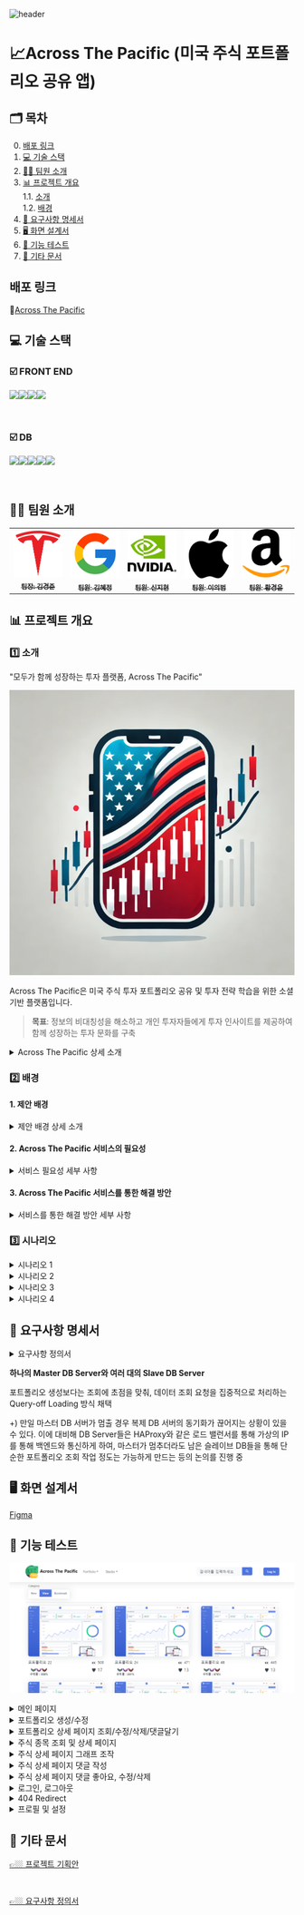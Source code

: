 ﻿![header](https://capsule-render.vercel.app/api?type=waving&height=300&color=gradient&text=Across%20the%20Pacific&textBg=false)
# 📈Across The Pacific (미국 주식 포트폴리오 공유 앱)


## 🗂️ 목차
0. [배포 링크](#배포-링크)
1. [💻 기술 스택](#-기술-스택)  
2. [👩‍💻 팀원 소개](#-팀원-소개)
3. [📊 프로젝트 개요](#-프로젝트-개요)  
   1.1. [소개](#1️⃣-소개)  
   1.2. [배경](#2️⃣-배경) 
4. [📁 요구사항 명세서](#-요구사항-명세서)  
5. [🖥️ 화면 설계서](#-화면-설계서)  
6. [🔧 기능 테스트](#-기능-테스트)
7. [📄 기타 문서](#-기타-문서)

## 배포 링크
🔗[Across The Pacific](https://celarim.kro.kr)

## 💻 기술 스택

### ☑️ FRONT END
<img src="https://img.shields.io/badge/html5-%23E34F26.svg?&style=for-the-badge&logo=html5&logoColor=white" /><img src="https://img.shields.io/badge/css3-%231572B6.svg?&style=for-the-badge&logo=css3&logoColor=white" /><img src="https://img.shields.io/badge/vue.js-%234FC08D.svg?&style=for-the-badge&logo=vue.js&logoColor=white" /><img src="https://img.shields.io/badge/nginx-%23269539.svg?&style=for-the-badge&logo=nginx&logoColor=white" />

<br>

### ☑️ DB
<img src="https://img.shields.io/badge/mariadb-%23003545.svg?&style=for-the-badge&logo=mariadb&logoColor=white" /><img src="https://img.shields.io/badge/mysql-%234479A1.svg?&style=for-the-badge&logo=mysql&logoColor=white" /><img src="https://img.shields.io/badge/grafana-%23F46800.svg?&style=for-the-badge&logo=grafana&logoColor=white" /><img src="https://img.shields.io/badge/prometheus-%23E6522C.svg?&style=for-the-badge&logo=prometheus&logoColor=white" /><img src="https://img.shields.io/badge/linux-%23FCC624.svg?&style=for-the-badge&logo=linux&logoColor=black" />

<br>

##  👩‍💻 팀원 소개
<table>
  <tbody>
    <tr>
      <td align="center"><a href=""><img src="images/tesla.png" width="100px;" alt=""/><br /><sub><b> 팀장: 김경준 </b></sub></a><br /></td>
      <td align="center"><a href=""><img src="images/google.png" width="100px;" alt=""/><br /><sub><b> 팀원: 김혜정</b></sub></a><br /></td>
      <td align="center"><a href=""><img src="images/nvidia.png" width="100px;" alt=""/><br /><sub><b>팀원: 신지현</b></sub></a><br /></td>
      <td align="center"><a href=""><img src="images/apple.png" width="100px;" alt=""/><br /><sub><b>팀원: 이의범</b></sub></a><br /></td>
      <td align="center"><a href=""><img src="images/amazon.png" width="100px;" alt=""/><br /><sub><b>팀원: 황경윤</b></sub></a><br /></td>
  </tbody>
</table>



## 📊 프로젝트 개요
### 1️⃣ 소개
"모두가 함께 성장하는 투자 플랫폼, Across The Pacific"

![이미지](images/across_the_Pacific.PNG)

Across The Pacific은 미국 주식 투자 포트폴리오 공유 및 투자 전략 학습을 위한 소셜 기반 플랫폼입니다.  

> **목표**: 정보의 비대칭성을 해소하고 개인 투자자들에게 투자 인사이트를 제공하여 함께 성장하는 투자 문화를 구축

<details>
  <summary>Across The Pacific 상세 소개</summary>
 Across The Pacific 은 사용자끼리 자신의 미국 주식 투자 포트폴리오를 공유하여 다양한 투자 전략과 정보를 교류할 수 있는 소셜 기반의 투자 플랫폼입니다.

사용자는 Across The Pacific 시스템읕 통해 포트폴리오를 생성하여 자신의 투자 성과를 시각화하여 볼 수 있으며, 기간별 수익률을 시뮬레이션할 수 있으며, 다른 투자자들의 포트폴리오를 참고하여 새로운 투자 기회를 탐색하여 투자 인사이트를 확장하고, 타인과 함께 성장할 수 있습니다.

Across The Pacific은 단순히 주식 투자 수익률 추적을 넘어, 미국 주식 투자에 처음으로 발을 들이려는 이, 혹은 꾸준히 투자를 했으나 자신이 제대로 잘 하고 있는지 길라잡이가 필요한 사람들, 자신의 경험을 공유하고 타인에게 도움을 주려는 사람들이 서로 정보를 공유할 수 있는 장을 만들어 사용자 간의 공유, 학습, 성장이라는 새로운 투자 문화를 형성하는 것이 목표입니다.

</details>


### 2️⃣ 배경
#### 1. 제안 배경

<details> 
  <summary> 제안 배경 상세 소개</summary>

1. 기대 수명의 꾸준한 증가
![기대수명 이미지](./images/기대수명.PNG)
출처 : https://www.index.go.kr/unify/idx-info.do?idxCd=8016

한국 인구의 기대수명은 1970년 62.3세에서 2023년 83.5세로 약 21년 늘어났으나, 정년퇴직 나이는 여전히 법적으로는 60세에 그쳐, 이제 노동 소득뿐만 아니라 금융 소득을 가지는 것도 중요하게 되었습니다. 그러나 대한민국 주식 시장의 제도 개선이 늦어지면서 장기적인 투자를 위해 자금 투입을 할 경우 안정적인 투자가 어려워, 많은 사람들이 활황을 보이는 미국 주식에 관심을 가지는 등 주식투자 성향이 다변화 되었습니다.

2. 미국 주식 투자에 대한 관심 증가
![이미지](images/news.PNG)

최근 개인 투자자들의 미국 주식에 대한 관심이 급증하고 있습니다. 해외 주식 거래 플랫폼의 확산과 다양한 미디어의 주식 정보 제공으로, 더 많은 사람들이 해외 주식 투자를 시작하고 있습니다.

3. 투자 정보의 불균형 해소 필요 
![이미지](images/news2.PNG)

대형 투자 기관이나 전문 투자자들은 방대한 데이터와 분석 도구를 활용할 수 있지만, 일반 개인 투자자들은 제한된 정보와 소수의 투자 종목에 집중하는 경향이 있습니다. 이로 인해 투자 시야가 제한되고, 투자 기회를 놓칠 가능성이 큽니다.

4. 단순 기록을 넘어선 ‘투자 인사이트 제공’의 필요성
단순 기록을 넘어선 ‘투자 인사이트 제공’의 필요성 기존의 투자 앱들은 주로 투자 기록 관리나 수익률 확인에 국한되어 있습니다. 하지만 사용자들은 단순한 수익률 조회가 아니라, 어떻게 투자 전략을 개선할 수 있는지에 대한 인사이트를 원합니다.

</details>

#### 2. Across The Pacific 서비스의 필요성
<details>
<summary>서비스 필요성 세부 사항</summary>

1. 타인의 주식을 참고해 투자를 시작하고싶으나 시작 정보를 어디서 얻어야할지 모르는 사람들이 많다.

2. 자신의 투자가 안정적인지, 현재 투자 상황의 위험도가 어느정도인지 정확히 인지하지 못하는 사람들이 있다.

3. 타인이 올린 투자 상황 및 시각 데이터가 얼마나 믿을만한지 신뢰성을 따지기 어렵다.

</details>

#### 3. Across The Pacific 서비스를 통한 해결 방안
<details>
  <summary>서비스를 통한 해결 방안 세부 사항</summary>

1. 자신의 포트폴리오 작성 및 분석을 통해 자신의 투자 판단을 객관적인 시계열 데이터에 기반해 검증할 수 있다.

2. 분산투자를 장려할 수 있도록 시뮬레이션을 통해 명확하게 시각화된 정보를 제공한다.

3. 서로간의 투자 정보를 공유함으로써 정보 비대칭을 해소하는 데에 도움을 줄 수 있다.

4. 자신의 포트폴리오 공개를 장려하기 위해 분기 단위로 북마크 기능에 기반하여 인기 포트폴리오 순위를 선정해 많은 북마크 수를 가진 사용자들에게 분기별 인증 마크를 부여한다.

Across The Pacific은 위의 문제점들을 보완하여 꾸준히 높아지는 기대 수명에 맞춰 투자가 필요하다고 느끼고 처음으로 진입하는 사람들 혹은 투자는 하고 있지만 방향성을 제대로 잡지 못한 사람들을 위해 포트폴리오를 생성하고 시뮬레이션 및 수익률을 분석, 타인과의 공유를 통해 투자 전략 개선 제안 등의 기능을 제공합니다.

</details>

### <summary><b>3️⃣ 시나리오</b></summary>
<details>
<summary> 시나리오 1</summary>
<div markdown="1">
1. 자신의 포트폴리오를 확인하려는 사용자(가명 김경준씨, 20살 주식 6개월 차)

친구따라서 주식을 시작하게된 김경준씨. 친구를 따라서 구매한 테슬라 주식의 가격이 급등해 돈을 번 순간 자신감이 넘쳐 위험투자를 했다가 돈을 잃게된다. 조금 더 객관적으로 자신의 투자를 분석해야겠다는 생각이 들어 주식포트폴리오를 작성하고자 하였고 ATP사이트를 방문하게 된다. 사이트 방문 후 개인 포트폴리오 작성 버튼을 누른다. 회원 가입을 하라는 사이트의 알림에 회원가입을 진행하고 로그인 후 개인 포트폴리오 작성을 시작한다. 우선 자신의 현재 돈을 적고 구입하고 팔았던 주식과 시기 가격을 작성하여 포트폴리오를 만든다. 해당 정보를 기입하니 자산변화 그래프와 구입했던 주식들 목록이 나오게 된다.

일주일 후 새롭게 애플 주식을 구입한 김경준씨 더 나은 주식 생활을 위해 포트폴리오를 꾸준히 작성하기로 하고 다시 사이트를 방문한다. 로그인을 하고 마이페이지로 들어가 내 포트폴리오 관리를 누른다. 저번주에 작성한 포트폴리오가 있었고 저번 주까지의 주식들의 총 변동량을 그래프로 보여준다. 변동을 확인하고 구매한 애플 주식을 추가하기 위해서 수정 버튼을 눌러 새롭게 구매한 주식의 정보를 적고 수정한다.

</div>
</details>
<details>
<summary>시나리오 2</summary>
<div markdown="2">

2. 타인의 포트폴리오를 확인하려는 사용자(김경준씨)

자신의 포트폴리오를 작성했지만 더 뭘 사야할지 모르겠는 김경준씨는 남들이 어떻게 하는지 궁금해서 타인의 포트폴리오를 보기로 한다. 사이트의 포트폴리오를 클릭하니 인기순으로 정렬된 타인의 포트폴리오 목록이 나와서 찬찬히 둘러본다. 자신과 비슷한 사용자는 어떻게 구매를 했나 보려고 검색 버튼을 눌러 자신이 구매했던 테슬라와 애플 주식을 검색하니 현재 포트폴리오에 해당 주식을 가진 포트폴리오들이 인기순으로 정렬되어 나온다. 해당 포트폴리오를 클릭하여 포트폴리오 상새정보를 클릭해보니 자신이 목표로 하는 수익을 지난 기간동안 냈었고, 이를 참고하기 위해 북마크 버튼을 클릭해서 북마크에 등록하였다. 그리고 비슷한 다른 포트폴리오들을 확인해보니 수익이 좋은 사람들이 공통적으로 구매한 주식을 찾을 수 있었고 김경준씨는 그 주식을 구매하게 된다.

</div>
</details>

<details>
<summary>시나리오 3</summary>
<div markdown="3">

3. 숨은 주식 고수 (가명 이의범씨, 50세, 주식 고수)

주식으로 월 300을 벌면서 경제적 자유를 이룩한 이의범씨는 회사를 은퇴하고 주식을 관리하게 된다. 자신의 포트폴리오를 등록해서 운영하던 와중에 자신의 포트폴리오의 북마크가 늘어나서 남들이 추천을 하니 기분이 좋아진다. 그리고 사이트에서 뱃지를 달아줘서 명예로워졌다. 그러자 당신의 프로파일을 주시하는 사용자가 늘어나 현재 4321명의 사용자가 당신의 프로파일을 팔로우하고 있다.

</div>
</details>
<details>
<summary>시나리오 4</summary>
<div markdown="4">

4. 이번 분기 GOAT 포트폴리오 (가명 김혜정씨, 23세)

올해 8월에 자신의 주식 포트폴리오를 만들어 공개한 김혜정씨는 크리스마스에 홈페이지에 자신의 포트폴리오가 대문에 있는 ‘이번 분기의 인기 포트폴리오’에 1등으로 올라온 것을 보게 되었다. 혜정씨의 포트폴리오가 19720개의 북마크를 받아 4분기에서 가장 많은 북마크를 받은 것이다. 그리고 새해가 되자 다른 사람들이 혜정씨의 포트폴리오를 볼 때마다 작성자란 옆에 ‘202X년 4분기 인기 포트폴리오 제작자’ 마크를 볼 수 있게 되었고, 혜정님의 회원 등급이 1점 상승했다. 혜정씨는 다음 분기 포트폴리오를 잘 짜서 한 번 더 마크를 받는 데 도전하기로 한다.

</div>
</details>

</details>


## 📁 요구사항 명세서

<details>
<summary> 요구사항 정의서</summary>

![요구사항 정의서](images/요구사항%20정의서.png)

</details>

**하나의 Master DB Server와 여러 대의 Slave DB Server**

포트폴리오 생성보다는 조회에 초점을 맞춰, 데이터 조회 요청을 집중적으로 처리하는 Query-off Loading 방식 채택

+) 만일 마스터 DB 서버가 멈출 경우 복제 DB 서버의 동기화가 끊어지는 상황이 있을 수 있다. 이에 대비해 DB Server들은 HAProxy와 같은 로드 밸런서를 통해 가상의 IP를 통해 백엔드와 통신하게 하여, 마스터가 멈추더라도 남은 슬레이브 DB들을 통해 단순한 포트폴리오 조회 작업 정도는 가능하게 만드는 등의 논의를 진행 중

## 🖥️ 화면 설계서

[Figma](https://www.figma.com/design/3Sd4e1wUNbijDcJtUTHPPG/Across-The-Pacific?node-id=150-1351&m=dev&t=AZ3xA7JFLWjHrHM0-1)

## 🔧 기능 테스트

![Mainpage](./images/Main.png)

<details>
<summary>메인 페이지</summary>

![Mainpage](./images/Main.gif)

</details>

<details>
<summary>포트폴리오 생성/수정</summary>

![CreatePortfolio](./images/portfolioCreate.gif)

![Updatefolio](./images/portfolioUpdate.gif)

</details>

<details>
<summary>포트폴리오 상세 페이지 조회/수정/삭제/댓글달기</summary>

![PortfolioDetail](./images/portfoliodetail.gif)


</details>

<details>
<summary>주식 종목 조회 및 상세 페이지</summary>

![녹음-종목조회](https://github.com/user-attachments/assets/82d6f543-c807-40aa-98e5-502cb4104256)

</details>

<details>
<summary>주식 상세 페이지 그래프 조작</summary>

![StockDetail](/images/trading_view.gif)

</details>

<details>
<summary>주식 상세 페이지 댓글 작성</summary>

![StockReplyInsert](/images/stock_reply_insert.gif)

</details>


<details>
<summary>주식 상세 페이지 댓글 좋아요, 수정/삭제</summary>

![StockLikes](/images/stock_reply_like_update_delete.gif)

</details>
<details>
<summary>로그인, 로그아웃</summary>

![LoginLogout](/images/loginlogout.gif)

</details>

<details>
<summary>404 Redirect</summary>

![footer와-404-에러 (1)](https://github.com/user-attachments/assets/99eb7008-6965-498f-8eee-67dba042dbe3)

</details>

<details>
<summary>프로필 및 설정</summary>

![profile-layout](https://github.com/user-attachments/assets/a6672cc0-9dcb-447a-b2ae-91ca7c50e936)

</details>


## 📄 기타 문서
[👉🏼 프로젝트 기획안](https://docs.google.com/document/d/10S8pPWJzgGtz6S1djeimFvKHkFpN2KdOCY7mrUeAtj4/edit?pli=1&tab=t.b3v4vsjloy9)

<br>

[👉🏼 요구사항 정의서](https://docs.google.com/spreadsheets/d/1woSNDRkSPBwEEkWzr27yUoJJfmwXYKzcMOCcOs6mO3c/edit?usp=sharing)
